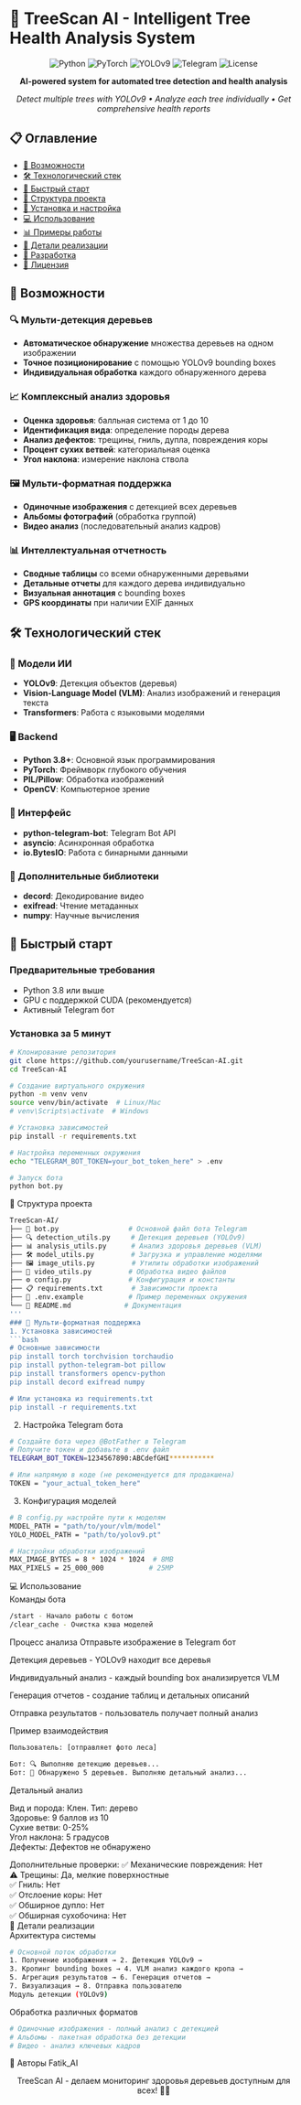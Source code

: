 # 🌳 TreeScan AI - Intelligent Tree Health Analysis System

<div align="center">

![Python](https://img.shields.io/badge/Python-3.8+-blue.svg)
![PyTorch](https://img.shields.io/badge/PyTorch-2.0+-red.svg)
![YOLOv9](https://img.shields.io/badge/YOLOv9-Object--Detection-green.svg)
![Telegram](https://img.shields.io/badge/Telegram-Bot-blue.svg)
![License](https://img.shields.io/badge/License-MIT-yellow.svg)

**AI-powered system for automated tree detection and health analysis**

*Detect multiple trees with YOLOv9 • Analyze each tree individually • Get comprehensive health reports*

</div>

## 📋 Оглавление

- [🌟 Возможности](#-возможности)
- [🛠 Технологический стек](#-технологический-стек)
- [🚀 Быстрый старт](#-быстрый-старт)
- [📁 Структура проекта](#-структура-проекта)
- [🔧 Установка и настройка](#-установка-и-настройка)
- [💻 Использование](#-использование)
- [📊 Примеры работы](#-примеры-работы)
- [🎯 Детали реализации](#-детали-реализации)
- [🤝 Разработка](#-разработка)
- [📄 Лицензия](#-лицензия)

## 🌟 Возможности

### 🔍 Мульти-детекция деревьев
- **Автоматическое обнаружение** множества деревьев на одном изображении
- **Точное позиционирование** с помощью YOLOv9 bounding boxes
- **Индивидуальная обработка** каждого обнаруженного дерева

### 📈 Комплексный анализ здоровья
- **Оценка здоровья**: балльная система от 1 до 10
- **Идентификация вида**: определение породы дерева
- **Анализ дефектов**: трещины, гниль, дупла, повреждения коры
- **Процент сухих ветвей**: категориальная оценка
- **Угол наклона**: измерение наклона ствола

### 🖼️ Мульти-форматная поддержка
- **Одиночные изображения** с детекцией всех деревьев
- **Альбомы фотографий** (обработка группой)
- **Видео анализ** (последовательный анализ кадров)

### 📊 Интеллектуальная отчетность
- **Сводные таблицы** со всеми обнаруженными деревьями
- **Детальные отчеты** для каждого дерева индивидуально
- **Визуальная аннотация** с bounding boxes
- **GPS координаты** при наличии EXIF данных

## 🛠 Технологический стек

### 🤖 Модели ИИ
- **YOLOv9**: Детекция объектов (деревья)
- **Vision-Language Model (VLM)**: Анализ изображений и генерация текста
- **Transformers**: Работа с языковыми моделями

### 🖥 Backend
- **Python 3.8+**: Основной язык программирования
- **PyTorch**: Фреймворк глубокого обучения
- **PIL/Pillow**: Обработка изображений
- **OpenCV**: Компьютерное зрение

### 📱 Интерфейс
- **python-telegram-bot**: Telegram Bot API
- **asyncio**: Асинхронная обработка
- **io.BytesIO**: Работа с бинарными данными

### 🎯 Дополнительные библиотеки
- **decord**: Декодирование видео
- **exifread**: Чтение метаданных
- **numpy**: Научные вычисления

## 🚀 Быстрый старт

### Предварительные требования
- Python 3.8 или выше
- GPU с поддержкой CUDA (рекомендуется)
- Активный Telegram бот

### Установка за 5 минут

```bash
# Клонирование репозитория
git clone https://github.com/yourusername/TreeScan-AI.git
cd TreeScan-AI

# Создание виртуального окружения
python -m venv venv
source venv/bin/activate  # Linux/Mac
# venv\Scripts\activate  # Windows

# Установка зависимостей
pip install -r requirements.txt

# Настройка переменных окружения
echo "TELEGRAM_BOT_TOKEN=your_bot_token_here" > .env

# Запуск бота
python bot.py
```
📁 Структура проекта
```bash
TreeScan-AI/
├── 🤖 bot.py                 # Основной файл бота Telegram
├── 🔍 detection_utils.py     # Детекция деревьев (YOLOv9)
├── 📊 analysis_utils.py      # Анализ здоровья деревьев (VLM)
├── 🛠 model_utils.py         # Загрузка и управление моделями
├── 🖼 image_utils.py         # Утилиты обработки изображений
├── 🎥 video_utils.py         # Обработка видео файлов
├── ⚙️ config.py              # Конфигурация и константы
├── 📋 requirements.txt       # Зависимости проекта
├── 🔧 .env.example           # Пример переменных окружения
└── 📄 README.md             # Документация
'''
### 🔧 Мульти-форматная поддержка
1. Установка зависимостей
```bash
# Основные зависимости
pip install torch torchvision torchaudio
pip install python-telegram-bot pillow
pip install transformers opencv-python
pip install decord exifread numpy

# Или установка из requirements.txt
pip install -r requirements.txt
```

2. Настройка Telegram бота
```bash
# Создайте бота через @BotFather в Telegram
# Получите токен и добавьте в .env файл
TELEGRAM_BOT_TOKEN=1234567890:ABCdefGHI***********

# Или напрямую в коде (не рекомендуется для продакшена)
TOKEN = "your_actual_token_here"
```

3. Конфигурация моделей
```bash
# В config.py настройте пути к моделям
MODEL_PATH = "path/to/your/vlm/model"
YOLO_MODEL_PATH = "path/to/yolov9.pt"

# Настройки обработки изображений
MAX_IMAGE_BYTES = 8 * 1024 * 1024  # 8MB
MAX_PIXELS = 25_000_000           # 25MP
```

💻 Использование  
Команды бота  
```bash
/start - Начало работы с ботом
/clear_cache - Очистка кэша моделей
```

Процесс анализа
Отправьте изображение в Telegram бот

Детекция деревьев - YOLOv9 находит все деревья

Индивидуальный анализ - каждый bounding box анализируется VLM

Генерация отчетов - создание таблиц и детальных описаний

Отправка результатов - пользователь получает полный анализ

Пример взаимодействия
```bash
Пользователь: [отправляет фото леса]

Бот: 🔍 Выполняю детекцию деревьев...
Бот: 🌳 Обнаружено 5 деревьев. Выполняю детальный анализ...
```


Детальный анализ

Вид и порода: Клен. Тип: дерево  
Здоровье: 9 баллов из 10    
Сухие ветви: 0-25%  
Угол наклона: 5 градусов  
Дефекты: Дефектов не обнаружено  

Дополнительные проверки:
✅ Механические повреждения: Нет  
⚠️ Трещины: Да, мелкие поверхностные  
✅ Гниль: Нет  
✅ Отслоение коры: Нет  
✅ Обширное дупло: Нет  
✅ Обширная сухобочина: Нет  
🎯 Детали реализации  
Архитектура системы

```bash
# Основной поток обработки
1. Получение изображения → 2. Детекция YOLOv9 → 
3. Кропинг bounding boxes → 4. VLM анализ каждого кропа → 
5. Агрегация результатов → 6. Генерация отчетов → 
7. Визуализация → 8. Отправка пользователю
Модуль детекции (YOLOv9)
```

Обработка различных форматов

```bash
# Одиночные изображения - полный анализ с детекцией
# Альбомы - пакетная обработка без детекции  
# Видео - анализ ключевых кадров
```



👥 Авторы
Fatik_AI

<div align="center">
TreeScan AI - делаем мониторинг здоровья деревьев доступным для всех! 🌳✨

